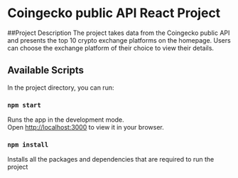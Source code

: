 # Coingecko public API React Project

##Project Description
The project takes data from the Coingecko public API and presents the top 10 crypto exchange platforms on the homepage. Users can choose the exchange platform of their choice to view their details.

## Available Scripts

In the project directory, you can run:

### `npm start`

Runs the app in the development mode.\
Open [http://localhost:3000](http://localhost:3000) to view it in your browser.


### `npm install`
Installs all the packages and dependencies that are required to run the project

